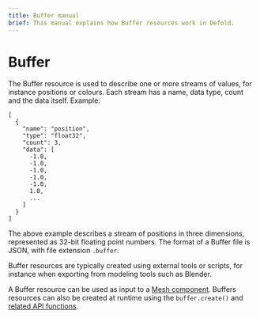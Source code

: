 ```yaml
---
title: Buffer manual
brief: This manual explains how Buffer resources work in Defold.
---
```


# Buffer

The Buffer resource is used to describe one or more streams of values, for instance positions or colours. Each stream has a name, data type, count and the data itself. Example:

```
[
  {
    "name": "position",
    "type": "float32",
    "count": 3,
    "data": [
      -1.0,
      -1.0,
      -1.0,
      -1.0,
      -1.0,
      1.0,
      ...
    ]
  }
]
```

The above example describes a stream of positions in three dimensions, represented as 32-bit floating point numbers. The format of a Buffer file is JSON, with file extension `.buffer`.

Buffer resources are typically created using external tools or scripts, for instance when exporting from modeling tools such as Blender. 

A Buffer resource can be used as input to a [Mesh component](/manuals/mesh). Buffers resources can also be created at runtime using the `buffer.create()` and [related API functions](/ref/stable/buffer/#buffer.create:element_count-declaration). 